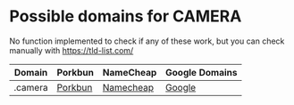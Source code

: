 # Possible domains for CAMERA

No function implemented to check if any of these work, but you can check manually with https://tld-list.com/

| Domain | Porkbun | NameCheap | Google Domains |
|---|---|---|---|
| .camera | [Porkbun](https://porkbun.com/checkout/search?prb=e814663da1&tlds=&idnLanguage=&search=search&q=.camera) | [Namecheap](https://www.namecheap.com/domains/registration/results/?domain=.camera) | [Google](https://domains.google.com/registrar/search?searchTerm=.camera) |
